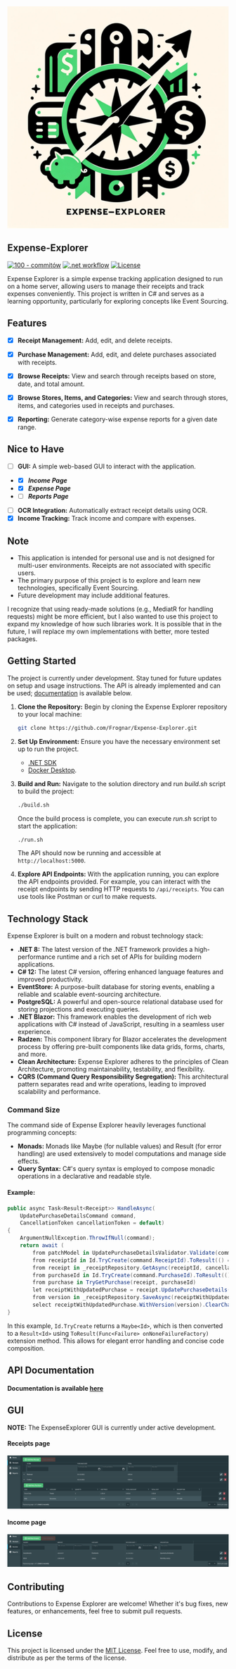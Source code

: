 <p align="center">
    <img alt="Expense-Explorer-Logo" src="res/imgs/Expense-Explorer-Logo-512.png">
</p>

## Expense-Explorer

[![100 - commitów](https://img.shields.io/badge/100-commitów-2ea44f?logo=csharp)](https://100commitow.pl/)
[![.net workflow](https://github.com/Frognar/Expense-Explorer/actions/workflows/dotnet.yml/badge.svg?branch=main)](https://github.com/Frognar/Expense-Explorer/actions/workflows/dotnet.yml)
[![License](https://img.shields.io/badge/license-MIT-blue.svg)](LICENSE)

Expense Explorer is a simple expense tracking application designed to run on a home server, allowing users to manage their receipts and track expenses conveniently. This project is written in C# and serves as a learning opportunity, particularly for exploring concepts like Event Sourcing.

## Features

- [x] **Receipt Management:** Add, edit, and delete receipts.
- [x] **Purchase Management:** Add, edit, and delete purchases associated with receipts.
- [X] **Browse Receipts:** View and search through receipts based on store, date, and total amount.
- [x] **Browse Stores, Items, and Categories:** View and search through stores, items, and categories used in receipts and purchases.
- [x] **Reporting:** Generate category-wise expense reports for a given date range.


## Nice to Have

- [ ] **GUI:** A simple web-based GUI to interact with the application.
- - [x] ***Income Page***
- - [x] ***Expense Page***
- - [ ] ***Reports Page***
- [ ] **OCR Integration:** Automatically extract receipt details using OCR.
- [x] **Income Tracking:** Track income and compare with expenses.

## Note

- This application is intended for personal use and is not designed for multi-user environments. Receipts are not associated with specific users.
- The primary purpose of this project is to explore and learn new technologies, specifically Event Sourcing.
- Future development may include additional features.

I recognize that using ready-made solutions (e.g., MediatR for handling requests) might be more efficient, but I also wanted to use this project to expand my knowledge of how such libraries work. It is possible that in the future, I will replace my own implementations with better, more tested packages.

## Getting Started
The project is currently under development. Stay tuned for future updates on setup and usage instructions.
The API is already implemented and can be used; [documentation](#API) is available below.

1. **Clone the Repository:** Begin by cloning the Expense Explorer repository to your local machine:
    ```bash
    git clone https://github.com/Frognar/Expense-Explorer.git
    ```
2. **Set Up Environment:** Ensure you have the necessary environment set up to run the project.
    - [.NET SDK ](https://dotnet.microsoft.com/download)
    - [Docker Desktop](https://www.docker.com/products/docker-desktop/).

3. **Build and Run:** Navigate to the solution directory and run *build.sh* script to build the project:
    ```bash
    ./build.sh
    ```

   Once the build process is complete, you can execute *run.sh* script to start the application:
    ```bash
    ./run.sh
    ```

   The API should now be running and accessible at `http://localhost:5000`.
4. **Explore API Endpoints:** With the application running, you can explore the API endpoints provided. For example, you
   can interact with the receipt endpoints by sending HTTP requests to `/api/receipts`. You can use tools like Postman
   or curl to make requests.

## Technology Stack

Expense Explorer is built on a modern and robust technology stack:

- **.NET 8:** The latest version of the .NET framework provides a high-performance runtime and a rich set of APIs for building modern applications.
- **C# 12:** The latest C# version, offering enhanced language features and improved productivity.
- **EventStore:** A purpose-built database for storing events, enabling a reliable and scalable event-sourcing architecture.
- **PostgreSQL:** A powerful and open-source relational database used for storing projections and executing queries.
- **.NET Blazor:** This framework enables the development of rich web applications with C# instead of JavaScript, resulting in a seamless user experience.
- **Radzen:** This component library for Blazor accelerates the development process by offering pre-built components like data grids, forms, charts, and more.
- **Clean Architecture:** Expense Explorer adheres to the principles of Clean Architecture, promoting maintainability, testability, and flexibility.
- **CQRS (Command Query Responsibility Segregation):** This architectural pattern separates read and write operations, leading to improved scalability and performance.


### Command Size
The command side of Expense Explorer heavily leverages functional programming concepts:

- **Monads:** Monads like Maybe (for nullable values) and Result (for error handling) are used extensively to model computations and manage side effects.
- **Query Syntax:** C#'s query syntax is employed to compose monadic operations in a declarative and readable style.


#### Example:

```csharp
public async Task<Result<Receipt>> HandleAsync(
    UpdatePurchaseDetailsCommand command,
    CancellationToken cancellationToken = default)
{
    ArgumentNullException.ThrowIfNull(command);
    return await (
        from patchModel in UpdatePurchaseDetailsValidator.Validate(command)
        from receiptId in Id.TryCreate(command.ReceiptId).ToResult(() => CommonFailures.InvalidReceiptId)
        from receipt in _receiptRepository.GetAsync(receiptId, cancellationToken)
        from purchaseId in Id.TryCreate(command.PurchaseId).ToResult(() => CommonFailures.InvalidPurchaseId)
        from purchase in TryGetPurchase(receipt, purchaseId)
        let receiptWithUpdatedPurchase = receipt.UpdatePurchaseDetails(Update(purchase, patchModel))
        from version in _receiptRepository.SaveAsync(receiptWithUpdatedPurchase, cancellationToken)
        select receiptWithUpdatedPurchase.WithVersion(version).ClearChanges());
}
```
In this example, ```Id.TryCreate``` returns a ```Maybe<Id>```, which is then converted to a ```Result<Id>``` using ```ToResult(Func<Failure> onNoneFailureFactory)``` extension method. This allows for elegant error handling and concise code composition.

## API Documentation
#### Documentation is available [here](API.md)

## GUI
<b>NOTE:</b> The ExpenseExplorer GUI is currently under active development.

#### Receipts page
![receipts page](res/imgs/receipts-page.png)
#### Income page
![income page](res/imgs/income-page.png)

## Contributing

Contributions to Expense Explorer are welcome! Whether it's bug fixes, new features, or enhancements, feel free to submit pull requests.

## License

This project is licensed under the [MIT License](LICENSE). Feel free to use, modify, and distribute as per the terms of the license.
